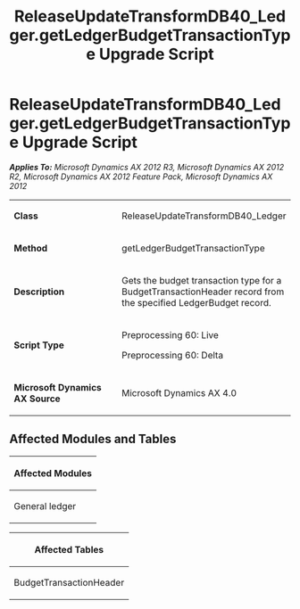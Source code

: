 ﻿---
title: ReleaseUpdateTransformDB40_Ledger.getLedgerBudgetTransactionType Upgrade Script
TOCTitle: ReleaseUpdateTransformDB40_Ledger.getLedgerBudgetTransactionType Upgrade Script
ms:assetid: 42f7c69c-0aa2-e681-dbaf-cf9a02e5b5ba
ms:mtpsurl: https://msdn.microsoft.com/en-us/library/JJ718859(v=AX.60)
ms:contentKeyID: 49707903
ms.date: 05/18/2015
mtps_version: v=AX.60
---

# ReleaseUpdateTransformDB40\_Ledger.getLedgerBudgetTransactionType Upgrade Script 


_**Applies To:** Microsoft Dynamics AX 2012 R3, Microsoft Dynamics AX 2012 R2, Microsoft Dynamics AX 2012 Feature Pack, Microsoft Dynamics AX 2012_

<table>
<colgroup>
<col style="width: 50%" />
<col style="width: 50%" />
</colgroup>
<tbody>
<tr class="odd">
<td><p><strong>Class</strong></p></td>
<td><p>ReleaseUpdateTransformDB40_Ledger</p></td>
</tr>
<tr class="even">
<td><p><strong>Method</strong></p></td>
<td><p>getLedgerBudgetTransactionType</p></td>
</tr>
<tr class="odd">
<td><p><strong>Description</strong></p></td>
<td><p>Gets the budget transaction type for a BudgetTransactionHeader record from the specified LedgerBudget record.</p></td>
</tr>
<tr class="even">
<td><p><strong>Script Type</strong></p></td>
<td><p>Preprocessing 60: Live</p>
<p>Preprocessing 60: Delta</p></td>
</tr>
<tr class="odd">
<td><p><strong>Microsoft Dynamics AX Source</strong></p></td>
<td><p>Microsoft Dynamics AX 4.0</p></td>
</tr>
</tbody>
</table>


## Affected Modules and Tables

<table>
<colgroup>
<col style="width: 100%" />
</colgroup>
<thead>
<tr class="header">
<th><p>Affected Modules</p></th>
</tr>
</thead>
<tbody>
<tr class="odd">
<td><p>General ledger</p></td>
</tr>
</tbody>
</table>


<table>
<colgroup>
<col style="width: 100%" />
</colgroup>
<thead>
<tr class="header">
<th><p>Affected Tables</p></th>
</tr>
</thead>
<tbody>
<tr class="odd">
<td><p>BudgetTransactionHeader</p></td>
</tr>
</tbody>
</table>

  


